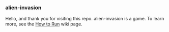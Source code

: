### alien-invasion
Hello, and thank you for visiting this repo. alien-invasion is a game. To learn more, see the <a href="https://github.com/4043094/alien-invasion/wiki/How-to-Run">How to Run</a> wiki page.
